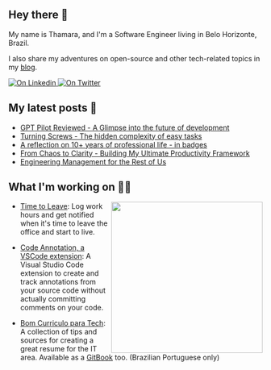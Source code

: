 ## Hey there 👋

My name is Thamara, and I'm a Software Engineer living in Belo Horizonte, Brazil.

I also share my adventures on open-source and other tech-related topics in my [blog](https://thamara.dev/).

<p align="left">
  <a href="https://www.linkedin.com/in/thamara-andrade/">
    <img alt="On Linkedin" src="https://img.shields.io/twitter/url?label=%2Fthamara-andrade&logo=LinkedIn&style=social&url=https%3A%2F%2Fwww.linkedin.com%2Fin%2Fthamara-andrade%2F">
  </a>
  
  <a href="https://twitter.com/thamyk">
    <img alt="On Twitter" src="https://img.shields.io/twitter/url?label=%2Fthamyk&logo=Twitter&style=social&url=https%3A%2F%2Ftwitter.com%2Fthamyk">
  </a>
</p>

## My latest posts 📖
<!-- BLOG-POST-LIST:START -->
- [GPT Pilot Reviewed - A Glimpse into the future of development](https://thamara.dev/posts/gpt-pilot-reviewed/)
- [Turning Screws - The hidden complexity of easy tasks](https://thamara.dev/posts/turning-screws/)
- [A reflection on 10+ years of professional life - in badges](https://thamara.dev/posts/a-reflection-on-10-years-of-professional-life/)
- [From Chaos to Clarity - Building My Ultimate Productivity Framework](https://thamara.dev/posts/from-chaos-to-clarity/)
- [Engineering Management for the Rest of Us](https://thamara.dev/posts/engineering-management-for-the-rest-of-us/)
<!-- BLOG-POST-LIST:END -->

## What I'm working on 👩‍💻

<img src="https://user-images.githubusercontent.com/846063/67172751-f0120b80-f392-11e9-885c-bf2c4c4096c4.png" align="right" width="300"/>

- [Time to Leave](https://github.com/thamara/time-to-leave): Log work hours and get notified when it's time to leave the office and start to live.

- [Code Annotation, a VSCode extension](https://github.com/thamara/vscode-code-annotation): A Visual Studio Code extension to create and track annotations from your source code without actually committing comments on your code.

- [Bom Curriculo para Tech](https://github.com/thamara/bomcurriculoparatech): A collection of tips and sources for creating a great resume for the IT area. Available as a [GitBook](https://thamara.gitbook.io/bomcurriculoparatech/) too. (Brazilian Portuguese only)

